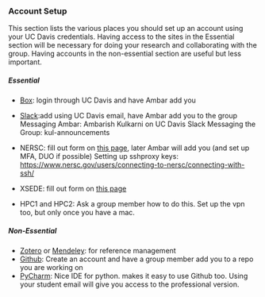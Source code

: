 
### Account Setup

This section lists the various places you should set up an account using your UC Davis credentials. Having access to the sites in the Essential section will be necessary for doing your research and collaborating with the group. Having accounts in the non-essential section are useful but less important. 

##### Essential 

- [Box](https://ucdavis.app.box.com/): login through UC Davis and have Ambar add you

- [Slack](https://slack.com/get-started#/find):add using UC Davis email, have Ambar add you to the group
    Messaging Ambar: Ambarish Kulkarni on UC Davis Slack
    Messaging the Group: kul-announcements
    
- NERSC: fill out form on [this page](https://iris.nersc.gov/add-user), later Ambar will add you (and set up MFA, DUO if possible)
    Setting up sshproxy keys: https://www.nersc.gov/users/connecting-to-nersc/connecting-with-ssh/
    
- XSEDE: fill out form on [this page](https://portal.xsede.org/?p_p_id=58&p_p_lifecycle=0&p_p_state=maximized&p_p_mode=view&saveLastPath=0&_58_struts_action=%2Flogin%2Fcreate_account)

- HPC1 and HPC2: Ask a group member how to do this. Set up the vpn too, but only once you have a mac.

##### Non-Essential

- [Zotero](https://www.zotero.org/) or [Mendeley](https://www.mendeley.com/?interaction_required=true): for reference management
- [Github](https://github.com/): Create an account and have a group member add you to a repo you are working on
- [PyCharm](https://www.jetbrains.com/pycharm/): Nice IDE for python. makes it easy to use Github too. Using your student email will give you access to the professional version.
